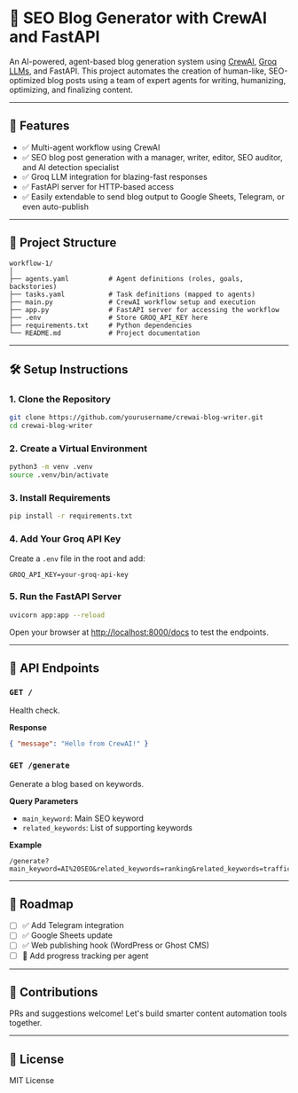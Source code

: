 
# 🧠 SEO Blog Generator with CrewAI and FastAPI

An AI-powered, agent-based blog generation system using [CrewAI](https://github.com/joaomdmoura/crewai), [Groq LLMs](https://console.groq.com/), and FastAPI. This project automates the creation of human-like, SEO-optimized blog posts using a team of expert agents for writing, humanizing, optimizing, and finalizing content.

---

## 🚀 Features

- ✅ Multi-agent workflow using CrewAI
- ✅ SEO blog post generation with a manager, writer, editor, SEO auditor, and AI detection specialist
- ✅ Groq LLM integration for blazing-fast responses
- ✅ FastAPI server for HTTP-based access
- ✅ Easily extendable to send blog output to Google Sheets, Telegram, or even auto-publish

---

## 📁 Project Structure

```
workflow-1/
│
├── agents.yaml          # Agent definitions (roles, goals, backstories)
├── tasks.yaml           # Task definitions (mapped to agents)
├── main.py              # CrewAI workflow setup and execution
├── app.py               # FastAPI server for accessing the workflow
├── .env                 # Store GROQ_API_KEY here
├── requirements.txt     # Python dependencies
└── README.md            # Project documentation
```

---

## 🛠️ Setup Instructions

### 1. Clone the Repository

```bash
git clone https://github.com/yourusername/crewai-blog-writer.git
cd crewai-blog-writer
```

### 2. Create a Virtual Environment

```bash
python3 -m venv .venv
source .venv/bin/activate
```

### 3. Install Requirements

```bash
pip install -r requirements.txt
```

### 4. Add Your Groq API Key

Create a `.env` file in the root and add:

```env
GROQ_API_KEY=your-groq-api-key
```

### 5. Run the FastAPI Server

```bash
uvicorn app:app --reload
```

Open your browser at [http://localhost:8000/docs](http://localhost:8000/docs) to test the endpoints.

---

## 📡 API Endpoints

### `GET /`
Health check.

**Response**
```json
{ "message": "Hello from CrewAI!" }
```

### `GET /generate`

Generate a blog based on keywords.

**Query Parameters**
- `main_keyword`: Main SEO keyword
- `related_keywords`: List of supporting keywords

**Example**
```
/generate?main_keyword=AI%20SEO&related_keywords=ranking&related_keywords=traffic
```

---

## 📌 Roadmap

- [ ] ✅ Add Telegram integration
- [ ] ✅ Google Sheets update
- [ ] ✅ Web publishing hook (WordPress or Ghost CMS)
- [ ] 🔄 Add progress tracking per agent

---

## 🤝 Contributions

PRs and suggestions welcome! Let's build smarter content automation tools together.

---

## 📜 License

MIT License